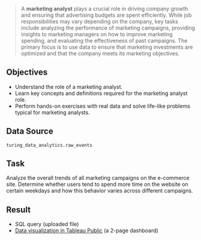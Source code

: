 > A **marketing analyst** plays a crucial role in driving company growth and ensuring that advertising budgets are spent efficiently. While job responsibilities may vary depending on the company, key tasks include analyzing the performance of marketing campaigns, providing insights to marketing managers on how to improve marketing spending, and evaluating the effectiveness of past campaigns. The primary focus is to use data to ensure that marketing investments are optimized and that the company meets its marketing objectives.


## Objectives

- Understand the role of a marketing analyst.
- Learn key concepts and definitions required for the marketing analyst role.
- Perform hands-on exercises with real data and solve life-like problems typical for marketing analysts.

## Data Source 
`turing_data_analytics.raw_events`

## Task
Analyze the overall trends of all marketing campaigns on the e-commerce site. Determine whether users tend to spend more time on the website on certain weekdays and how this behavior varies across different campaigns.

## Result
- SQL query (uploaded file)
- [Data visualization in Tableau Public](https://public.tableau.com/app/profile/marina.korneva/viz/mkorneSpecializationMAGradedTask/KPI) (a 2-page dashboard)
